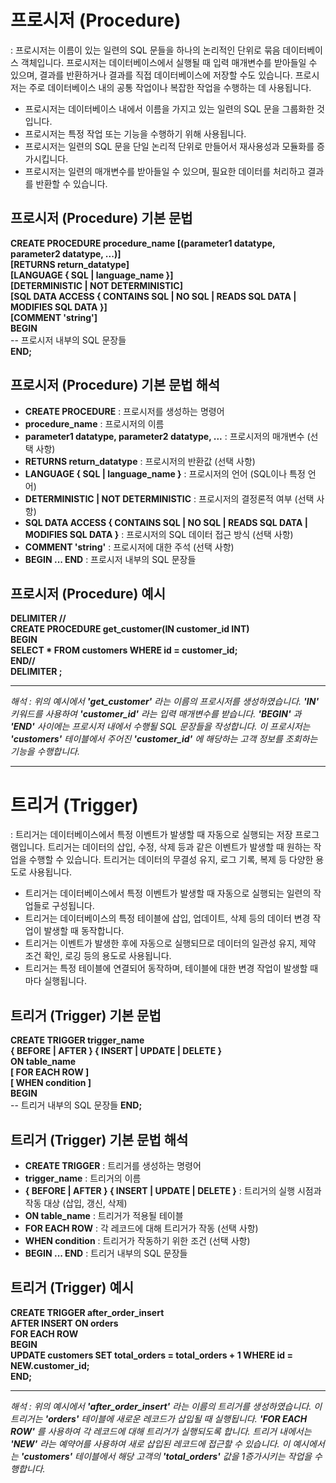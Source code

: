 # 프로시저 (Procedure)
: 프로시저는 이름이 있는 일련의 SQL 문들을 하나의 논리적인 단위로 묶음 데이터베이스 객체입니다. 프로시저는 데이터베이스에서 실행될 때 입력 매개변수를 받아들일 수 있으며, 결과를 반환하거나 결과를 직접 데이터베이스에 저장할 수도 있습니다. 프로시저는 주로 데이터베이스 내의 공통 작업이나 복잡한 작업을 수행하는 데 사용됩니다. 

+ 프로시저는 데이터베이스 내에서 이름을 가지고 있는 일련의 SQL 문을 그룹화한 것입니다.
+ 프로시저는 특정 작업 또는 기능을 수행하기 위해 사용됩니다.
+ 프로시저는 일련의 SQL 문을 단일 논리적 단위로 만들어서 재사용성과 모듈화를 증가시킵니다.
+ 프로시저는 일련의 매개변수를 받아들일 수 있으며, 필요한 데이터를 처리하고 결과를 반환할 수 있습니다.

## 프로시저 (Procedure) 기본 문법
**CREATE PROCEDURE procedure_name [(parameter1 datatype, parameter2 datatype, ...)]** </br>
**[RETURNS return_datatype]** </br>
**[LANGUAGE { SQL | language_name }]** </br>
**[DETERMINISTIC | NOT DETERMINISTIC]** </br>
**[SQL DATA ACCESS { CONTAINS SQL | NO SQL | READS SQL DATA | MODIFIES SQL DATA }]** </br>
**[COMMENT 'string']** </br>
**BEGIN** </br>
    -- 프로시저 내부의 SQL 문장들</br>
**END;** </br>
## 프로시저 (Procedure) 기본 문법 해석
+ **CREATE PROCEDURE** : 프로시저를 생성하는 명령어
+ **procedure_name** : 프로시저의 이름
+ **parameter1 datatype, parameter2 datatype, ...** : 프로시저의 매개변수 (선택 사항)
+ **RETURNS return_datatype** : 프로시저의 반환값 (선택 사항)
+ **LANGUAGE { SQL | language_name }** : 프로시저의 언어 (SQL이나 특정 언어)
+ **DETERMINISTIC | NOT DETERMINISTIC** : 프로시저의 결정론적 여부 (선택 사항)
+ **SQL DATA ACCESS { CONTAINS SQL | NO SQL | READS SQL DATA | MODIFIES SQL DATA }** : 프로시저의 SQL 데이터 접근 방식 (선택 사항)
+ **COMMENT 'string'** : 프로시저에 대한 주석 (선택 사항)
+ **BEGIN ... END** : 프로시저 내부의 SQL 문장들

## 프로시저 (Procedure) 예시
**DELIMITER //** </br>
**CREATE PROCEDURE get_customer(IN customer_id INT)** </br>
**BEGIN** </br>
    **SELECT * FROM customers WHERE id = customer_id;** </br>
**END//** </br>
**DELIMITER ;** </br>

--------
*해석 : 위의 예시에서 **'get_customer'** 라는 이름의 프로시저를 생성하였습니다. **'IN'** 키워드를 사용하여 **'customer_id'** 라는 입력 매개변수를 받습니다. **'BEGIN'** 과 **'END'** 사이에는 프로시저 내에서 수행될 SQL 문장들을 작성합니다. 이 프로시저는 **'customers'** 테이블에서 주어진 **'customer_id'** 에 해당하는 고객 정보를 조회하는 기능을 수행합니다.*


--------
# 트리거 (Trigger)
: 트리거는 데이터베이스에서 특정 이벤트가 발생할 때 자동으로 실행되는 저장 프로그램입니다. 트리거는 데이터의 삽입, 수정, 삭제 등과 같은 이벤트가 발생할 때 원하는 작업을 수행할 수 있습니다. 트리거는 데이터의 무결성 유지, 로그 기록, 복제 등 다양한 용도로 사용됩니다.

+ 트리거는 데이터베이스에서 특정 이벤트가 발생할 때 자동으로 실행되는 일련의 작업들로 구성됩니다.
+ 트리거는 데이터베이스의 특정 테이블에 삽입, 업데이트, 삭제 등의 데이터 변경 작업이 발생할 때 동작합니다.
+ 트리거는 이벤트가 발생한 후에 자동으로 실행되므로 데이터의 일관성 유지, 제약 조건 확인, 로깅 등의 용도로 사용됩니다.
+ 트리거는 특정 테이블에 연결되어 동작하며, 테이블에 대한 변경 작업이 발생할 때마다 실행됩니다.

## 트리거 (Trigger) 기본 문법
**CREATE TRIGGER trigger_name** </br>
**{ BEFORE | AFTER } { INSERT | UPDATE | DELETE }** </br>
**ON table_name** </br>
**[ FOR EACH ROW ]** </br>
**[ WHEN condition ]** </br>
**BEGIN** </br>
    -- 트리거 내부의 SQL 문장들
**END;** </br>
## 트리거 (Trigger) 기본 문법 해석
+ **CREATE TRIGGER** : 트리거를 생성하는 명령어
+ **trigger_name** : 트리거의 이름
+ **{ BEFORE | AFTER } { INSERT | UPDATE | DELETE }** : 트리거의 실행 시점과 작동 대상 (삽입, 갱신, 삭제)
+ **ON table_name** : 트리거가 적용될 테이블
+ **FOR EACH ROW** : 각 레코드에 대해 트리거가 작동 (선택 사항)
+ **WHEN condition** : 트리거가 작동하기 위한 조건 (선택 사항)
+ **BEGIN ... END** : 트리거 내부의 SQL 문장들

## 트리거 (Trigger) 예시
**CREATE TRIGGER after_order_insert** </br>
**AFTER INSERT ON orders** </br>
**FOR EACH ROW** </br>
**BEGIN** </br>
    **UPDATE customers SET total_orders = total_orders + 1 WHERE id = NEW.customer_id;** </br>
**END;** </br>

------
*해석 : 위의 예시에서 **'after_order_insert'** 라는 이름의 트리거를 생성하였습니다. 이 트리거는 **'orders'** 테이블에 새로운 레코드가 삽입될 때 실행됩니다. **'FOR EACH ROW'** 를 사용하여 각 레코드에 대해 트리거가 실행되도록 합니다. 트리거 내에서는 **'NEW'** 라는 예약어를 사용하여 새로 삽입된 레코드에 접근할 수 있습니다. 이 예시에서는 **'customers'** 테이블에서 해당 고객의 **'total_orders'** 값을 1증가시키는 작업을 수행합니다.*


